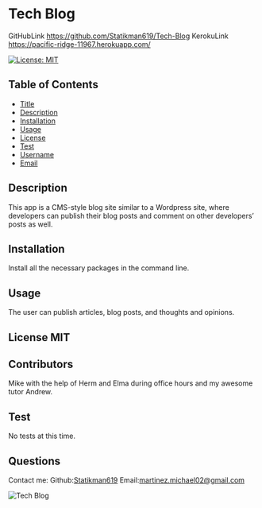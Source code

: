 # Tech Blog

GitHubLink https://github.com/Statikman619/Tech-Blog
KerokuLink https://pacific-ridge-11967.herokuapp.com/

  [![License: MIT](https://img.shields.io/badge/License-MIT-yellow.svg)](https://opensource.org/licenses/MIT)
  ## Table of Contents
* [Title](#Title)
* [Description](#description)
* [Installation](#installation)
* [Usage](#usage)
* [License](#license)
* [Test](#test)
* [Username](#username)
* [Email](#license)

## Description
This app  is a CMS-style blog site similar to a Wordpress site, where developers can publish their blog posts and comment on other developers’ posts as well.
## Installation 
Install all the necessary packages in the command line.
## Usage 
The user can publish articles, blog posts, and thoughts and opinions.
## License MIT
## Contributors
Mike with the help of Herm and Elma during office hours and my awesome tutor Andrew.
## Test
No tests at this time.
## Questions
Contact me:
Github:[Statikman619](https://github.com/Statikman619)
Email:[martinez.michael02@gmail.com](https://github.com/Statikman619)

![Tech Blog](https://user-images.githubusercontent.com/73040685/122313820-c690e680-cecb-11eb-8160-44800e4435d2.png)

